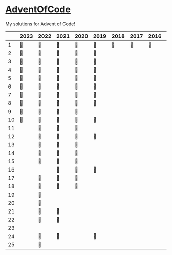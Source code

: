 # <a href="https://adventofcode.com/">AdventOfCode</a>

My solutions for Advent of Code!

|    | 2023 | 2022 | 2021 | 2020 | 2019 | 2018 | 2017 | 2016 | 2015 
|----|------|------|------|------|------|------|------|------|------
| 1  |  🥇  |  🥇  |  🥇  |  🥇  |  🥇  |  🥈  |  🥈  |  🥇  |  🥇  
| 2  |  🥇  |  🥇  |  🥇  |  🥇  |  🥇  |      |      |      |  🥇  
| 3  |  🥇  |  🥇  |  🥇  |  🥇  |  🥇  |      |      |      |  🥇  
| 4  |  🥇  |  🥇  |  🥇  |  🥇  |  🥇  |      |      |      |  🥇  
| 5  |  🥇  |  🥇  |  🥇  |  🥇  |  🥇  |      |      |      |  🥇  
| 6  |  🥇  |  🥇  |  🥇  |  🥇  |  🥈  |      |      |      |  🥇  
| 7  |  🥇  |  🥇  |  🥇  |  🥇  |  🥈  |      |      |      |      
| 8  |  🥇  |  🥇  |  🥇  |  🥇  |  🥇  |      |      |      |      
| 9  |  🥇  |  🥇  |  🥇  |  🥇  |      |      |      |      |      
| 10 |  🥇  |  🥇  |  🥇  |  🥇  |  🥇  |      |      |      |      
| 11 |      |  🥇  |  🥇  |  🥇  |      |      |      |      |      
| 12 |      |  🥇  |  🥇  |  🥇  |  🥈  |      |      |      |      
| 13 |      |  🥇  |  🥇  |  🥇  |      |      |      |      |      
| 14 |      |  🥇  |  🥇  |  🥈  |      |      |      |      |      
| 15 |      |  🥇  |  🥇  |  🥈  |      |      |      |      |      
| 16 |      |      |  🥇  |  🥈  |  🥈  |      |      |      |      
| 17 |      |  🥈  |  🥇  |  🥇  |      |      |      |      |      
| 18 |      |  🥇  |  🥇  |  🥇  |      |      |      |      |      
| 19 |      |  🥇  |      |      |      |      |      |      |      
| 20 |      |  🥇  |      |      |      |      |      |      |      
| 21 |      |  🥇  |  🥇  |      |      |      |      |      |      
| 22 |      |  🥈  |  🥇  |      |      |      |      |      |      
| 23 |      |      |      |      |      |      |      |      |      
| 24 |      |  🥇  |  🥈  |      |  🥈  |      |      |      |      
| 25 |      |  🥈  |      |      |      |      |      |      |      